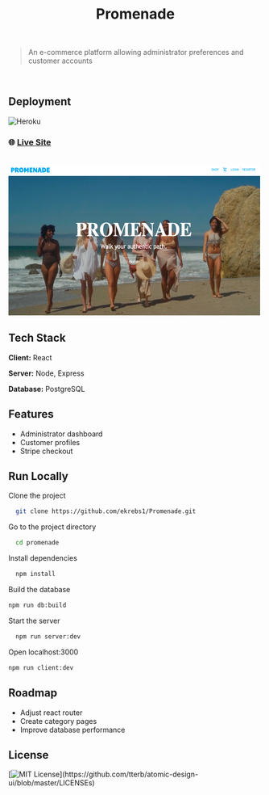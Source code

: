 
<h1 align="center">Promenade</h1>
<br>

> An e-commerce platform allowing administrator preferences and customer accounts

<br>

## Deployment


![Heroku](https://camo.githubusercontent.com/441ee5d08ca500a5ce2885e8bbaede024e05d836f55a9aae666b46c3d75d3033/68747470733a2f2f696d672e736869656c64732e696f2f62616467652f6865726f6b752d3433303039383f7374796c653d666c61742d737175617265266c6f676f3d6865726f6b75266c6f676f436f6c6f723d7768697465266c6162656c436f6c6f723d324332433330)

### 🌐  [Live Site](https://peaceful-citadel-99501.herokuapp.com/)

  
<br>

<img src="public/assets/Promenade.png" alt="promenade website" width="500" height="300">

  
## Tech Stack

**Client:** React

**Server:** Node, Express

**Database:** PostgreSQL

  
## Features

- Administrator dashboard
- Customer profiles
- Stripe checkout

  
## Run Locally

Clone the project

```sh
  git clone https://github.com/ekrebs1/Promenade.git
```

Go to the project directory

```sh
  cd promenade
```

Install dependencies

```sh
  npm install
```

Build the database

```sh
npm run db:build 
```

Start the server

```sh
  npm run server:dev
```

Open localhost:3000
```sh
npm run client:dev
```


  
## Roadmap

- Adjust react router
- Create category pages
- Improve database performance

  
## License

[![MIT License](https://img.shields.io/apm/l/atomic-design-ui.svg?)](https://github.com/tterb/atomic-design-ui/blob/master/LICENSEs)
  
